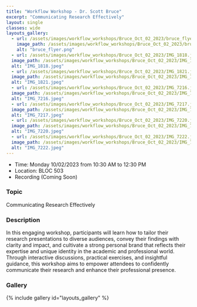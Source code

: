 ```yaml
---
title: "Workflow Workshop - Dr. Scott Bruce"
excerpt: "Communicating Research Effectively"
layout: single
classes: wide
layouts_gallery:
  - url: /assets/images/workflow_workshops/Bruce_Oct_02_2023/bruce_flyer.png
    image_path: /assets/images/workflow_workshops/Bruce_Oct_02_2023/bruce_flyer.png
    alt: "bruce_flyer.png"
  - url: /assets/images/workflow_workshops/Bruce_Oct_02_2023/IMG_1818.jpeg
  image_path: /assets/images/workflow_workshops/Bruce_Oct_02_2023/IMG_1818.jpeg
  alt: "IMG_1818.jpeg"
  - url: /assets/images/workflow_workshops/Bruce_Oct_02_2023/IMG_1821.jpeg
  image_path: /assets/images/workflow_workshops/Bruce_Oct_02_2023/IMG_1821.jpeg
  alt: "IMG_1821.jpeg"
  - url: /assets/images/workflow_workshops/Bruce_Oct_02_2023/IMG_7216.jpeg
  image_path: /assets/images/workflow_workshops/Bruce_Oct_02_2023/IMG_7216.jpeg
  alt: "IMG_7216.jpeg"
  - url: /assets/images/workflow_workshops/Bruce_Oct_02_2023/IMG_7217.jpeg
  image_path: /assets/images/workflow_workshops/Bruce_Oct_02_2023/IMG_7217.jpeg
  alt: "IMG_7217.jpeg"
  - url: /assets/images/workflow_workshops/Bruce_Oct_02_2023/IMG_7220.jpeg
  image_path: /assets/images/workflow_workshops/Bruce_Oct_02_2023/IMG_7220.jpeg
  alt: "IMG_7220.jpeg"
  - url: /assets/images/workflow_workshops/Bruce_Oct_02_2023/IMG_7222.jpeg
  image_path: /assets/images/workflow_workshops/Bruce_Oct_02_2023/IMG_7222.jpeg
  alt: "IMG_7222.jpeg"
---
```


- Time: Monday 10/02/2023 from 10:30 AM to 12:30 PM
- Location: BLOC 503
- Recording (Coming Soon)

### Topic

Communicating Research Effectively

### Description


In this engaging workshop, participants will learn how to tailor their research presentations to diverse audiences, convey their findings with clarity and impact, and cultivate a strong personal brand that reflects their expertise and unique identity in the academic and professional world. Through interactive discussions, practical exercises, and insightful guidance, this workshop aims to empower attendees to confidently communicate their research and enhance their professional presence.

### Gallery 

{% include gallery id="layouts_gallery" %}
